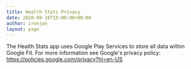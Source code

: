 ```yaml
---
title: Health Stats Privacy
date: 2020-09-16T15:00:00+00:00
author: ironjan
layout: page
---
```


The Health Stats app uses Google Play Services to store all data within Google Fit. For more information see Google's privacy policy: https://policies.google.com/privacy?hl=en-US